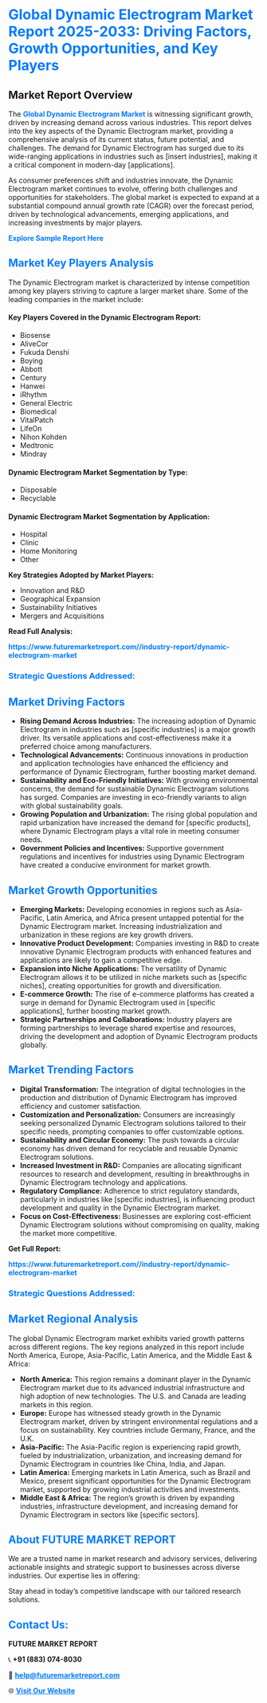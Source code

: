 <h1 style="color: #007BFF;">Global Dynamic Electrogram Market Report 2025-2033: Driving Factors, Growth Opportunities, and Key Players</h1>

<section id="overview">
<h2>Market Report Overview</h2>
<p>The <a href="https://www.futuremarketreport.com//industry-report/dynamic-electrogram-market" style="color: #007BFF; text-decoration: none;"><strong>Global Dynamic Electrogram Market</strong></a> is witnessing significant growth, driven by increasing demand across various industries. This report delves into the key aspects of the Dynamic Electrogram market, providing a comprehensive analysis of its current status, future potential, and challenges. The demand for Dynamic Electrogram has surged due to its wide-ranging applications in industries such as [insert industries], making it a critical component in modern-day [applications].</p>
<p>As consumer preferences shift and industries innovate, the Dynamic Electrogram market continues to evolve, offering both challenges and opportunities for stakeholders. The global market is expected to expand at a substantial compound annual growth rate (CAGR) over the forecast period, driven by technological advancements, emerging applications, and increasing investments by major players.</p>
</section>

<section id="overview">
<p><a href="https://www.futuremarketreport.com//request-sample/reportId=78020" style="color: #007BFF; text-decoration: none;"><strong>Explore Sample Report Here</strong></a></p>
</section>

<section id="key-players">
<h2 style="color: #007BFF;">Market Key Players Analysis</h2>
<p>The Dynamic Electrogram market is characterized by intense competition among key players striving to capture a larger market share. Some of the leading companies in the market include:</p>
<h4>Key Players Covered in the Dynamic Electrogram Report:</h4>
<ul><li>Biosense</li><li>AliveCor</li><li>Fukuda Denshi</li><li>Boying</li><li>Abbott</li><li>Century</li><li>Hanwei</li><li>iRhythm</li><li>General Electric</li><li>Biomedical</li><li>VitalPatch</li><li>LifeOn</li><li>Nihon Kohden</li><li>Medtronic</li><li>Mindray</li></ul>
<h4>Dynamic Electrogram Market Segmentation by Type:</h4>
<ul><li>Disposable</li><li>Recyclable</li></ul>

<h4>Dynamic Electrogram Market Segmentation by Application:</h4>
<ul><li>Hospital</li><li>Clinic</li><li>Home Monitoring</li><li>Other</li></ul>
<p><strong>Key Strategies Adopted by Market Players:</strong></p>
<ul>
<li>Innovation and R&D</li>
<li>Geographical Expansion</li>
<li>Sustainability Initiatives</li>
<li>Mergers and Acquisitions</li>
</ul>
</section>

<section>
<p><strong>Read Full Analysis: </strong></p><a href="https://www.futuremarketreport.com//industry-report/dynamic-electrogram-market" style="color: #007BFF; text-decoration: none;"><strong>https://www.futuremarketreport.com//industry-report/dynamic-electrogram-market</strong></a>
<h3 style="color: #007BFF;">Strategic Questions Addressed:</h3>
</section>

<section id="driving-factors">
<h2 style="color: #007BFF;">Market Driving Factors</h2>
<ul>
<li><strong>Rising Demand Across Industries:</strong> The increasing adoption of Dynamic Electrogram in industries such as [specific industries] is a major growth driver. Its versatile applications and cost-effectiveness make it a preferred choice among manufacturers.</li>
<li><strong>Technological Advancements:</strong> Continuous innovations in production and application technologies have enhanced the efficiency and performance of Dynamic Electrogram, further boosting market demand.</li>
<li><strong>Sustainability and Eco-Friendly Initiatives:</strong> With growing environmental concerns, the demand for sustainable Dynamic Electrogram solutions has surged. Companies are investing in eco-friendly variants to align with global sustainability goals.</li>
<li><strong>Growing Population and Urbanization:</strong> The rising global population and rapid urbanization have increased the demand for [specific products], where Dynamic Electrogram plays a vital role in meeting consumer needs.</li>
<li><strong>Government Policies and Incentives:</strong> Supportive government regulations and incentives for industries using Dynamic Electrogram have created a conducive environment for market growth.</li>
</ul>
</section>

<section id="growth-opportunities">
<h2 style="color: #007BFF;">Market Growth Opportunities</h2>
<ul>
<li><strong>Emerging Markets:</strong> Developing economies in regions such as Asia-Pacific, Latin America, and Africa present untapped potential for the Dynamic Electrogram market. Increasing industrialization and urbanization in these regions are key growth drivers.</li>
<li><strong>Innovative Product Development:</strong> Companies investing in R&D to create innovative Dynamic Electrogram products with enhanced features and applications are likely to gain a competitive edge.</li>
<li><strong>Expansion into Niche Applications:</strong> The versatility of Dynamic Electrogram allows it to be utilized in niche markets such as [specific niches], creating opportunities for growth and diversification.</li>
<li><strong>E-commerce Growth:</strong> The rise of e-commerce platforms has created a surge in demand for Dynamic Electrogram used in [specific applications], further boosting market growth.</li>
<li><strong>Strategic Partnerships and Collaborations:</strong> Industry players are forming partnerships to leverage shared expertise and resources, driving the development and adoption of Dynamic Electrogram products globally.</li>
</ul>
</section>

<section id="trending-factors">
<h2 style="color: #007BFF;">Market Trending Factors</h2>
<ul>
<li><strong>Digital Transformation:</strong> The integration of digital technologies in the production and distribution of Dynamic Electrogram has improved efficiency and customer satisfaction.</li>
<li><strong>Customization and Personalization:</strong> Consumers are increasingly seeking personalized Dynamic Electrogram solutions tailored to their specific needs, prompting companies to offer customizable options.</li>
<li><strong>Sustainability and Circular Economy:</strong> The push towards a circular economy has driven demand for recyclable and reusable Dynamic Electrogram solutions.</li>
<li><strong>Increased Investment in R&D:</strong> Companies are allocating significant resources to research and development, resulting in breakthroughs in Dynamic Electrogram technology and applications.</li>
<li><strong>Regulatory Compliance:</strong> Adherence to strict regulatory standards, particularly in industries like [specific industries], is influencing product development and quality in the Dynamic Electrogram market.</li>
<li><strong>Focus on Cost-Effectiveness:</strong> Businesses are exploring cost-efficient Dynamic Electrogram solutions without compromising on quality, making the market more competitive.</li>
</ul>
</section>

<section>
<p><strong>Get Full Report: </strong></p><a href="https://www.futuremarketreport.com//industry-report/dynamic-electrogram-market" style="color: #007BFF; text-decoration: none;"><strong>https://www.futuremarketreport.com//industry-report/dynamic-electrogram-market</strong></a>
<h3 style="color: #007BFF;">Strategic Questions Addressed:</h3>
</section>


<section id="regional-analysis">
<h2 style="color: #007BFF;">Market Regional Analysis</h2>
<p>The global Dynamic Electrogram market exhibits varied growth patterns across different regions. The key regions analyzed in this report include North America, Europe, Asia-Pacific, Latin America, and the Middle East & Africa:</p>
<ul>
<li><strong>North America:</strong> This region remains a dominant player in the Dynamic Electrogram market due to its advanced industrial infrastructure and high adoption of new technologies. The U.S. and Canada are leading markets in this region.</li>
<li><strong>Europe:</strong> Europe has witnessed steady growth in the Dynamic Electrogram market, driven by stringent environmental regulations and a focus on sustainability. Key countries include Germany, France, and the U.K.</li>
<li><strong>Asia-Pacific:</strong> The Asia-Pacific region is experiencing rapid growth, fueled by industrialization, urbanization, and increasing demand for Dynamic Electrogram in countries like China, India, and Japan.</li>
<li><strong>Latin America:</strong> Emerging markets in Latin America, such as Brazil and Mexico, present significant opportunities for the Dynamic Electrogram market, supported by growing industrial activities and investments.</li>
<li><strong>Middle East & Africa:</strong> The region’s growth is driven by expanding industries, infrastructure development, and increasing demand for Dynamic Electrogram in sectors like [specific sectors].</li>
</ul>
</section>

<footer>
<h2 style="color: #007BFF;">About FUTURE MARKET REPORT</h2>
<p>We are a trusted name in market research and advisory services, delivering actionable insights and strategic support to businesses across diverse industries. Our expertise lies in offering:</p>

<p>Stay ahead in today’s competitive landscape with our tailored research solutions.</p>

<h2 style="color: #007BFF;">Contact Us:</h2>
<p><strong>FUTURE MARKET REPORT</strong></p>
<p>📞 <strong>+91 (883) 074-8030</strong></p>
<p>📧 <strong><a href="mailto:help@futuremarketreport.com" style="color: #007BFF;">help@futuremarketreport.com</a></strong></p>
<p>🌐 <strong><a href="https://www.futuremarketreport.com/" style="color: #007BFF;">Visit Our Website</a></strong></p>
</footer>